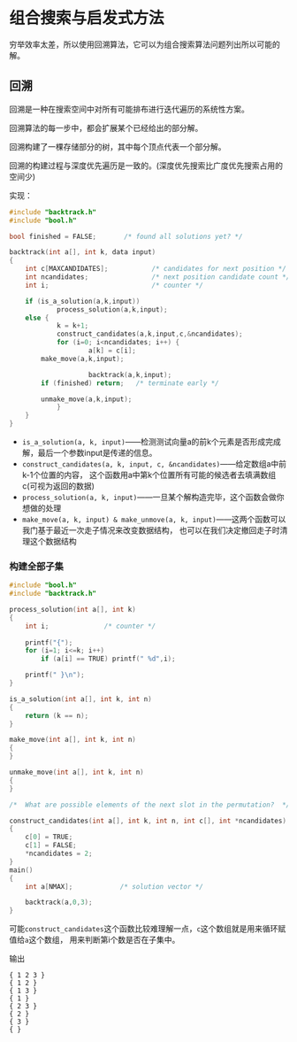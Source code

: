 # 组合搜索与启发式方法
穷举效率太差，所以使用回溯算法，它可以为组合搜索算法问题列出所以可能的解。

## 回溯
回溯是一种在搜索空间中对所有可能排布进行迭代遍历的系统性方案。

回溯算法的每一步中，都会扩展某个已经给出的部分解。

回溯构建了一棵存储部分的树，其中每个顶点代表一个部分解。

回溯的构建过程与深度优先遍历是一致的。(深度优先搜索比广度优先搜索占用的空间少)

实现：
```c
#include "backtrack.h"
#include "bool.h"

bool finished = FALSE;       /* found all solutions yet? */

backtrack(int a[], int k, data input)
{
    int c[MAXCANDIDATES];           /* candidates for next position */
    int ncandidates;                /* next position candidate count */
    int i;                          /* counter */

    if (is_a_solution(a,k,input))
            process_solution(a,k,input);
    else {
            k = k+1;
            construct_candidates(a,k,input,c,&ncandidates);
            for (i=0; i<ncandidates; i++) {
                    a[k] = c[i];
        make_move(a,k,input);

                    backtrack(a,k,input);
        if (finished) return;	/* terminate early */

        unmake_move(a,k,input);
            }
    }
}
```

+ `is_a_solution(a, k, input)`——检测测试向量a的前k个元素是否形成完成解，最后一个参数input是传递的信息。
+ `construct_candidates(a, k, input, c, &ncandidates)`——给定数组a中前k-1个位置的内容，
这个函数用a中第k个位置所有可能的候选者去填满数组c(可视为返回的数据)
+ `process_solution(a, k, input)`——一旦某个解构造完毕，这个函数会做你想做的处理
+ `make_move(a, k, input) & make_unmove(a, k, input)`——这两个函数可以我门基于最近一次走子情况来改变数据结构，
也可以在我们决定撤回走子时清理这个数据结构

### 构建全部子集

```c
#include "bool.h"
#include "backtrack.h"

process_solution(int a[], int k)
{
	int i;				/* counter */
	
	printf("{");
	for (i=1; i<=k; i++)
		if (a[i] == TRUE) printf(" %d",i);

	printf(" }\n");
}

is_a_solution(int a[], int k, int n)
{
	return (k == n);
}

make_move(int a[], int k, int n)
{
}

unmake_move(int a[], int k, int n)
{
}

/*	What are possible elements of the next slot in the permutation?  */

construct_candidates(int a[], int k, int n, int c[], int *ncandidates)
{
	c[0] = TRUE;
	c[1] = FALSE;
	*ncandidates = 2;
}
main()
{
	int a[NMAX];			/* solution vector */

	backtrack(a,0,3);
}
```

可能`construct_candidates`这个函数比较难理解一点，`c`这个数组就是用来循环赋值给`a`这个数组，
用来判断第i个数是否在子集中。

输出
```
{ 1 2 3 }
{ 1 2 }
{ 1 3 }
{ 1 }
{ 2 3 }
{ 2 }
{ 3 }
{ }
```